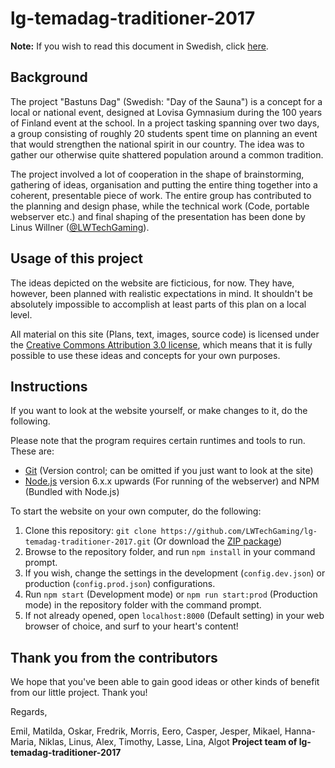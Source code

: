 # lg-temadag-traditioner-2017

**Note:** If you wish to read this document in Swedish, click [here](README_SV.md).

## Background

The project "Bastuns Dag" (Swedish: "Day of the Sauna") is a concept for a local or national event, designed at Lovisa Gymnasium during the 100 years of Finland event at the school. In a project tasking spanning over two days, a group consisting of roughly 20 students spent time on planning an event that would strengthen the national spirit in our country. The idea was to gather our otherwise quite shattered population around a common tradition.

The project involved a lot of cooperation in the shape of brainstorming, gathering of ideas, organisation and putting the entire thing together into a coherent, presentable piece of work. The entire group has contributed to the planning and design phase, while the technical work (Code, portable webserver etc.) and final shaping of the presentation has been done by Linus Willner ([@LWTechGaming](https://github.com/LWTechGaming)).

## Usage of this project

The ideas depicted on the website are ficticious, for now. They have, however, been planned with realistic expectations in mind. It shouldn't be absolutely impossible to accomplish at least parts of this plan on a local level.

All material on this site (Plans, text, images, source code) is licensed under the [Creative Commons Attribution 3.0 license](LICENSE.md), which means that it is fully possible to use these ideas and concepts for your own purposes.

## Instructions

If you want to look at the website yourself, or make changes to it, do the following.

Please note that the program requires certain runtimes and tools to run. These are:

- [Git](https://git-scm.com/download) (Version control; can be omitted if you just want to look at the site)
- [Node.js](https://nodejs.org/en) version 6.x.x upwards (For running of the webserver) and NPM (Bundled with Node.js)

To start the website on your own computer, do the following:

1. Clone this repository: `git clone https://github.com/LWTechGaming/lg-temadag-traditioner-2017.git` (Or download the [ZIP package](https://github.com/LWTechGaming/lg-temadag-traditioner-2017/archive/master.zip))
2. Browse to the repository folder, and run `npm install` in your command prompt.
3. If you wish, change the settings in the development (`config.dev.json`) or production (`config.prod.json`) configurations.
4. Run `npm start` (Development mode) or `npm run start:prod` (Production mode) in the repository folder with the command prompt.
5. If not already opened, open `localhost:8000` (Default setting) in your web browser of choice, and surf to your heart's content!

## Thank you from the contributors

We hope that you've been able to gain good ideas or other kinds of benefit from our little project. Thank you!

Regards,

Emil, Matilda, Oskar, Fredrik, Morris, Eero, Casper, Jesper, Mikael, Hanna-Maria, Niklas, Linus, Alex, Timothy, Lasse, Lina, Algot
**Project team of lg-temadag-traditioner-2017**
